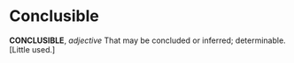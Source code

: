 # Conclusible

**CONCLUSIBLE**, _adjective_ That may be concluded or inferred; determinable. \[Little used.\]